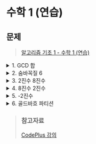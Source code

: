# 수학 1 (연습)
## 문제
> [알고리즘 기초 1 - 수학 1 (연습)](https://www.acmicpc.net/workbook/view/3957)

<details>
<summary>1. GCD 합</summary>
<div markdown='1'>

- 수 n개가 주어졌을때, 가능한 모든 쌍의 GCD의 합을 구하는 문제
```java
import java.io.*;
import java.util.*;

public class Main {
    public static void main(String[] args) throws Exception {
        BufferedReader br = new BufferedReader(new InputStreamReader(System.in));
        StringBuilder sb = new StringBuilder();
        int n = Integer.parseInt(br.readLine());
        while(n-- > 0){
            StringTokenizer stk = new StringTokenizer(br.readLine());
            int m = Integer.parseInt(stk.nextToken());
            if(m==1) {
                sb.append("1\n");
                continue;
            }
            long result = 0;
            int[] ary = new int[m];
            for(int i=0;i<m;i++){
                ary[i] = Integer.parseInt(stk.nextToken());
            }
            for(int i=0;i<m;i++){
                for(int j=i+1;j<m;j++){
                    result += gcd(ary[i],ary[j]);
                }
            }
            sb.append(result+"\n");
        }
        System.out.println(sb);

    }
    public static int gcd(int a, int b){
        if(b==0) return a;
        return gcd(b,a%b);
    }
}
```
</div>
</details>

<details>
<summary>2. 숨바꼭질 6</summary>
<div markdown='1'>

- 수빈이는 동생 N명과 숨바꼭질을 하고있다. (1<=N<=100000)
- 수빈이는 점 S에 있고, 동생은 A1, A2, ... ,An에 있다. (1 <= S,Aj <= 1000000000)
- 수빈이는 1초 후에 X -> X+D, X-D로 이동할 수 있다.
- 모든 동생을 찾기 위해 D의 값을 정하려고 한다. 가능한 D의 최댓값을 구해보자.
- X -> Y로 이동하는 경우에 (X < Y)
- X -> X+D, X-D로만 이동하려면 Y-X가 D의 배수가 되어야 한다.
- 모든 |A1-X|, |A1-X|, |A2-X|, ... , |An-X|의 최대 공약수를 구하면 된다. 
```java
import java.io.*;
import java.util.*;

public class Main {
    public static void main(String[] args) throws Exception {
        BufferedReader br = new BufferedReader(new InputStreamReader(System.in));
        StringTokenizer stk = new StringTokenizer(br.readLine());
        int n = Integer.parseInt(stk.nextToken());
        int m = Integer.parseInt(stk.nextToken());

        stk = new StringTokenizer(br.readLine());
        int [] ary = new int[n];

        for(int i=0;i<n;i++){
            int tmp = Integer.parseInt(stk.nextToken());
            ary[i] = (m<tmp)?tmp-m:m-tmp;
        }
        int result = ary[0];
        for(int i=1;i<n;i++){
            result = gcd(result,ary[i]);
        }
        System.out.println(result);
    }
    public static int gcd(int a,int b){
        if(b==0) return a;
        return gcd(b,a%b);
    }
}
```
</div>
</details>

<details>
<summary>3. 2진수 8진수</summary>
<div markdown='1'>

- 2진수를 8진수로 바꾸는 문제
- 수의 길이가 1000000을 넘지 않는다.
- 너무 크기 때문에, 수를 실제로 자료형에 저장할 수 없다.
- 2진수를 3자리씩 뒤에서부터 끊으면, 8진수를 만들 수 있다.
```java
import java.io.*;

public class Main {
    public static void main(String[] args) throws Exception {
        BufferedReader br = new BufferedReader(new InputStreamReader(System.in));
        String s = br.readLine();
        StringBuilder sb = new StringBuilder();
        int tmp = 0;
        int cnt = 0;
        for(int i=0;i<s.length();i++){
            if(s.charAt(s.length()-i-1)=='1'){
                tmp += (int)Math.pow(2,cnt);
            }
            cnt++;
            if(cnt==3||i==s.length()-1){
                sb.append(tmp);
                cnt=0;
                tmp=0;
            }
        }
        System.out.println(sb.reverse());
    }
}
```
</div>
</details>

<details>
<summary>4. 8진수 2진수</summary>
<div markdown='1'>

- 8진수를 2진수로 바꾸는 문제
- 2진수 8진수를 풀 때 사용한 아이디어를 이용할 수 있다.
```java
import java.io.*;

public class Main {
    public static void main(String[] args) throws Exception {
        BufferedReader br = new BufferedReader(new InputStreamReader(System.in));
        String s = br.readLine();
        StringBuilder sb = new StringBuilder();
        if(s.equals("0")) {
            System.out.println(0);
            return ;
        }
        for(int i=0;i<s.length();i++){
            int tmp = s.charAt(i)-'0';
            StringBuilder token = new StringBuilder();
            while(tmp!=0){
                token.append(tmp%2);
                tmp/=2;
            }
            if(i!=0){
                while(token.length()<3){
                    token.append(0);
                }
            }

            sb.append(token.reverse());
        }
        System.out.println(sb);
    }
}
```
</div>
</details>

<details>
<summary>5. -2진수</summary>
<div markdown='1'>

- N을 -2진수로 바꾸는 문제
- 일반적인 진법 변환과 똑같이 변환을 하면 된다.
- 이 때, 나머지가 음수가 나오면 안된다는 점을 조심해야한다.
- 음수 나눗셈의 경우를 조심하면서 구현해야 한다.
```java
import java.io.*;

public class Main {
    public static void main(String[] args) throws Exception {
        BufferedReader br = new BufferedReader(new InputStreamReader(System.in));
        StringBuilder sb = new StringBuilder();
        int n = Integer.parseInt(br.readLine());
        if(n==0){
            System.out.println(0);
            return ;
        }
        while(n!=0){
            if(n%-2<0){
                sb.insert(0,1);
                n/=-2;
                n++;
            }else {
                sb.insert(0,n % -2);
                n /= -2;
            }
        }
        System.out.println(sb);
    }
}
```
</div>
</details>

<details>
<summary>6. 골드바흐 파티션</summary>
<div markdown='1'>

- 백만 이하의 짝수 N을 두 소수의 합으로 나타내는 방법의 수를 구하는 문제
```java
import java.io.*;

public class Main {
    public static void main(String[] args) throws Exception {
        final int SIZE = 1000000;
        BufferedReader br = new BufferedReader(new InputStreamReader(System.in));
        StringBuilder sb = new StringBuilder();
        boolean[] ary = new boolean[SIZE+1];
        for(int i=2;i<=SIZE;i++){
            ary[i] = true;
        }
        for(int i=2;i*i<=SIZE;i++){
            if(ary[i]){
                for(int j=i*i;j<=SIZE;j+=i) ary[j] = false;
            }
        }
        int n = Integer.parseInt(br.readLine());
        while(n-->0){
            int tmp = Integer.parseInt(br.readLine());
            int result = 0;
            for(int i=2;i<=tmp/2;i++){
                if(ary[i]&&ary[tmp-i]) result++;
            }
            sb.append(result+"\n");
        }
        System.out.println(sb);
    }
}
```
</div>
</details>

> ### 참고자료
> [CodePlus 강의](https://code.plus/course/41)  